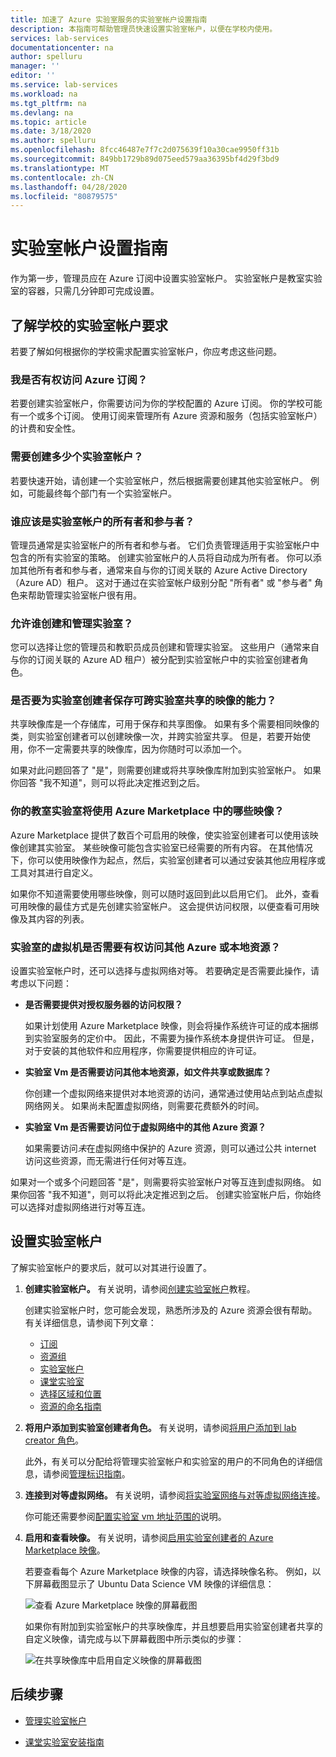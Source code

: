 ```yaml
---
title: 加速了 Azure 实验室服务的实验室帐户设置指南
description: 本指南可帮助管理员快速设置实验室帐户，以便在学校内使用。
services: lab-services
documentationcenter: na
author: spelluru
manager: ''
editor: ''
ms.service: lab-services
ms.workload: na
ms.tgt_pltfrm: na
ms.devlang: na
ms.topic: article
ms.date: 3/18/2020
ms.author: spelluru
ms.openlocfilehash: 8fcc46487e7f7c2d075639f10a30cae9950ff31b
ms.sourcegitcommit: 849bb1729b89d075eed579aa36395bf4d29f3bd9
ms.translationtype: MT
ms.contentlocale: zh-CN
ms.lasthandoff: 04/28/2020
ms.locfileid: "80879575"
---
```

# <a name="lab-account-setup-guide"></a>实验室帐户设置指南

作为第一步，管理员应在 Azure 订阅中设置实验室帐户。 实验室帐户是教室实验室的容器，只需几分钟即可完成设置。

## <a name="understand-your-schools-lab-account-requirements"></a>了解学校的实验室帐户要求

若要了解如何根据你的学校需求配置实验室帐户，你应考虑这些问题。

### <a name="do-i-have-access-to-an-azure-subscription"></a>我是否有权访问 Azure 订阅？

若要创建实验室帐户，你需要访问为你的学校配置的 Azure 订阅。 你的学校可能有一个或多个订阅。 使用订阅来管理所有 Azure 资源和服务（包括实验室帐户）的计费和安全性。

### <a name="how-many-lab-accounts-need-to-be-created"></a>需要创建多少个实验室帐户？

若要快速开始，请创建一个实验室帐户，然后根据需要创建其他实验室帐户。 例如，可能最终每个部门有一个实验室帐户。

### <a name="who-should-be-owners-and-contributors-of-the-lab-account"></a>谁应该是实验室帐户的所有者和参与者？

管理员通常是实验室帐户的所有者和参与者。 它们负责管理适用于实验室帐户中包含的所有实验室的策略。 创建实验室帐户的人员将自动成为所有者。 你可以添加其他所有者和参与者，通常来自与你的订阅关联的 Azure Active Directory （Azure AD）租户。 这对于通过在实验室帐户级别分配 "所有者" 或 "参与者" 角色来帮助管理实验室帐户很有用。

### <a name="who-will-be-allowed-to-create-and-manage-labs"></a>允许谁创建和管理实验室？

您可以选择让您的管理员和教职员成员创建和管理实验室。 这些用户（通常来自与你的订阅关联的 Azure AD 租户）被分配到实验室帐户中的实验室创建者角色。

### <a name="do-you-want-to-give-lab-creators-the-ability-to-save-images-that-can-be-shared-across-labs"></a>是否要为实验室创建者保存可跨实验室共享的映像的能力？

共享映像库是一个存储库，可用于保存和共享图像。 如果有多个需要相同映像的类，则实验室创建者可以创建映像一次，并跨实验室共享。 但是，若要开始使用，你不一定需要共享的映像库，因为你随时可以添加一个。

如果对此问题回答了 "是"，则需要创建或将共享映像库附加到实验室帐户。 如果你回答 "我不知道"，则可以将此决定推迟到之后。

### <a name="which-images-in-azure-marketplace-will-your-classroom-labs-use"></a>你的教室实验室将使用 Azure Marketplace 中的哪些映像？

Azure Marketplace 提供了数百个可启用的映像，使实验室创建者可以使用该映像创建其实验室。 某些映像可能包含实验室已经需要的所有内容。 在其他情况下，你可以使用映像作为起点，然后，实验室创建者可以通过安装其他应用程序或工具对其进行自定义。

如果你不知道需要使用哪些映像，则可以随时返回到此以启用它们。 此外，查看可用映像的最佳方式是先创建实验室帐户。 这会提供访问权限，以便查看可用映像及其内容的列表。
  
### <a name="do-the-labs-virtual-machines-need-to-have-access-to-other-azure-or-on-premises-resources"></a>实验室的虚拟机是否需要有权访问其他 Azure 或本地资源？

设置实验室帐户时，还可以选择与虚拟网络对等。 若要确定是否需要此操作，请考虑以下问题：

- **是否需要提供对授权服务器的访问权限？**
  
   如果计划使用 Azure Marketplace 映像，则会将操作系统许可证的成本捆绑到实验室服务的定价中。 因此，不需要为操作系统本身提供许可证。 但是，对于安装的其他软件和应用程序，你需要提供相应的许可证。

- **实验室 Vm 是否需要访问其他本地资源，如文件共享或数据库？**

   你创建一个虚拟网络来提供对本地资源的访问，通常通过使用站点到站点虚拟网络网关。 如果尚未配置虚拟网络，则需要花费额外的时间。

- **实验室 Vm 是否需要访问位于虚拟网络中的其他 Azure 资源？**

   如果需要访问*未*在虚拟网络中保护的 Azure 资源，则可以通过公共 internet 访问这些资源，而无需进行任何对等互连。

如果对一个或多个问题回答 "是"，则需要将实验室帐户对等互连到虚拟网络。 如果你回答 "我不知道"，则可以将此决定推迟到之后。 创建实验室帐户后，你始终可以选择对虚拟网络进行对等互连。

## <a name="set-up-your-lab-account"></a>设置实验室帐户

了解实验室帐户的要求后，就可以对其进行设置了。

1. **创建实验室帐户。** 有关说明，请参阅[创建实验室帐户](https://docs.microsoft.com/azure/lab-services/classroom-labs/tutorial-setup-lab-account#create-a-lab-account)教程。

   创建实验室帐户时，您可能会发现，熟悉所涉及的 Azure 资源会很有帮助。 有关详细信息，请参阅下列文章：

   - [订阅](https://docs.microsoft.com/azure/lab-services/classroom-labs/administrator-guide#subscription)
   - [资源组](https://docs.microsoft.com/azure/lab-services/classroom-labs/administrator-guide#resource-group)
   - [实验室帐户](https://docs.microsoft.com/azure/lab-services/classroom-labs/administrator-guide#lab-account)
   - [课堂实验室](https://docs.microsoft.com/azure/lab-services/classroom-labs/administrator-guide#classroom-lab)
   - [选择区域和位置](https://docs.microsoft.com/azure/lab-services/classroom-labs/administrator-guide#regionslocations)
   - [资源的命名指南](https://docs.microsoft.com/azure/lab-services/classroom-labs/administrator-guide#naming)

2. **将用户添加到实验室创建者角色。** 有关说明，请参阅[将用户添加到 lab creator 角色](https://docs.microsoft.com/azure/lab-services/classroom-labs/tutorial-setup-lab-account#add-a-user-to-the-lab-creator-role)。

   此外，有关可以分配给将管理实验室帐户和实验室的用户的不同角色的详细信息，请参阅[管理标识指南](https://docs.microsoft.com/azure/lab-services/classroom-labs/administrator-guide#manage-identity)。

3. **连接到对等虚拟网络。** 有关说明，请参阅[将实验室网络与对等虚拟网络连接](https://docs.microsoft.com/azure/lab-services/classroom-labs/how-to-connect-peer-virtual-network)。

   你可能还需要参阅[配置实验室 vm 地址范围的](https://docs.microsoft.com/azure/lab-services/classroom-labs/how-to-configure-lab-accounts#specify-an-address-range-for-vms-in-the-lab)说明。

4. **启用和查看映像。** 有关说明，请参阅[启用实验室创建者的 Azure Marketplace 映像](https://docs.microsoft.com/azure/lab-services/classroom-labs/specify-marketplace-images)。

   若要查看每个 Azure Marketplace 映像的内容，请选择映像名称。 例如，以下屏幕截图显示了 Ubuntu Data Science VM 映像的详细信息：

   ![查看 Azure Marketplace 映像的屏幕截图](../media/setup-guide/review-marketplace-images.png)

   如果你有附加到实验室帐户的共享映像库，并且想要启用实验室创建者共享的自定义映像，请完成与以下屏幕截图中所示类似的步骤：

   ![在共享映像库中启用自定义映像的屏幕截图](../media/setup-guide/enable-sig-custom-images.png)

## <a name="next-steps"></a>后续步骤

- [管理实验室帐户](how-to-manage-lab-accounts.md)

- [课堂实验室安装指南](setup-guide.md)
